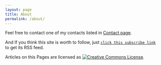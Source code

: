 ```yaml
---
layout: page
title: About
permalink: /about/
---
```


Feel free to contact one of my contacts listed in [Contact page]({{site.baseurl}}/contact/).

And If you think this site is worth to follow, just [`click this subscribe link`]({{site.baseurl}}/feed.xml) to get its RSS feed.

Articles on this Pages are licensed as <a href="http://creativecommons.org/licenses/by-nc-sa/4.0/"><img alt="Creative Commons License" style="display:inline; border-width:0" src="https://i.creativecommons.org/l/by-nc-sa/4.0/80x15.png"></a>.

<br />
